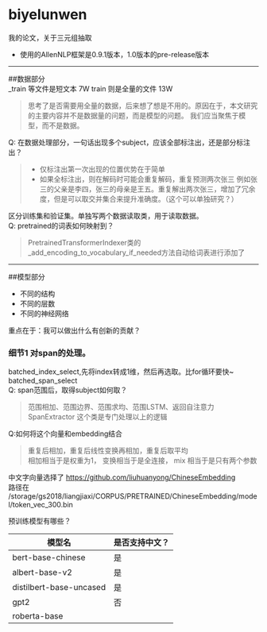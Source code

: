 # biyelunwen
我的论文，关于三元组抽取

+ 使用的AllenNLP框架是0.9.1版本，1.0版本的pre-release版本
---
##数据部分  
_train 等文件是短文本 7W
train 则是全量的文件 13W 
> 思考了是否需要用全量的数据，后来想了想是不用的。原因在于，本文研究的主要内容并不是数据量的问题，而是模型的问题。
> 我们应当聚焦于模型，而不是数据。

Q: 在数据处理部分，一句话出现多个subject，应该全部标注出，还是部分标注出？
> + 仅标注出第一次出现的位置优势在于简单 
> + 如果全标注出，则在解码时可能会重复解码，重复预测两次张三
例如张三的父亲是李四，张三的母亲是王五。重复解出两次张三，增加了冗余度，但是可以取交并集合来提升准确度。（这个可以单独研究？）

区分训练集和验证集。单独写两个数据读取类，用于读取数据。  
Q: pretrained的词表如何映射到？  
> PretrainedTransformerIndexer类的  
>_add_encoding_to_vocabulary_if_needed方法自动给词表进行添加了


---
##模型部分

+ 不同的结构
+ 不同的层数
+ 不同的神经网络

重点在于：我可以做出什么有创新的贡献？

### 细节1 对span的处理。

batched_index_select,先将index转成1维，然后再选取。比for循环要快~
batched_span_select   
Q: span范围后，取得subject如何取？
> 范围相加、范围边界、范围求均、范围LSTM、返回自注意力
SpanExtractor 这个类是专门处理以上的逻辑


Q:如何将这个向量和embedding结合
> 重复后相加，重复后线性变换再相加，重复后取平均  
> 相加相当于是权重为1， 变换相当于是全连接， mix 相当于是只有两个参数


中文字向量选择了 https://github.com/liuhuanyong/ChineseEmbedding  
路径在 /storage/gs2018/liangjiaxi/CORPUS/PRETRAINED/ChineseEmbedding/model/token_vec_300.bin

预训练模型有哪些？  

|  模型名   | 是否支持中文？  |
|  ----  | ----  |
| bert-base-chinese  | 是 |
| albert-base-v2  | 是 |
| distilbert-base-uncased  | 是 |
| gpt2  | 否 |
| roberta-base  |  |